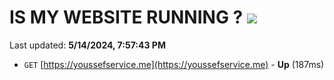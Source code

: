 # IS MY WEBSITE RUNNING ? [![](https://img.shields.io/static/v1?label=Sponsor&message=%E2%9D%A4&logo=GitHub&color=%23fe8e86)](https://github.com/sponsors/<username>)

Last updated: **5/14/2024, 7:57:43 PM**

- `GET` [https://youssefservice.me](https://youssefservice.me) - **Up** (187ms)
